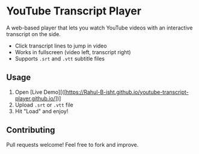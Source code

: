 # YouTube Transcript Player

A web-based player that lets you watch YouTube videos with an interactive transcript on the side.  
- Click transcript lines to jump in video  
- Works in fullscreen (video left, transcript right)  
- Supports `.srt` and `.vtt` subtitle files  

## Usage
1. Open [Live Demo][([https://Rahul-B-isht.github.io/youtube-transcript-player.github.io/])]
3. Upload `.srt` or `.vtt` file  
4. Hit "Load" and enjoy!  

## Contributing
Pull requests welcome! Feel free to fork and improve.
